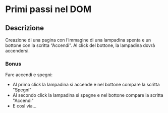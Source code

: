 # Primi passi nel DOM

## Descrizione

Creazione di una pagina con l’immagine di una lampadina spenta e un bottone con la scritta “Accendi”.
Al click del bottone, la lampadina dovrà accendersi.

### Bonus

Fare accendi e spegni:

- Al primo click la lampadina si accende e nel bottone compare la scritta "Spegni"
- Al secondo click la lampadina si spegne e nel bottone compare la scritta "Accendi"
- E così via...